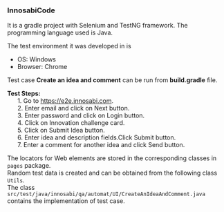 ### InnosabiCode
It is a gradle project with Selenium and TestNG framework. The programming language used is Java.

The test environment it was developed in is
- OS: Windows
- Browser: Chrome

Test case **Create an idea and comment** can be run from **build.gradle** file.

**Test Steps:** \
&nbsp;&nbsp;&nbsp;&nbsp;&nbsp;&nbsp;1. Go to https://e2e.innosabi.com. \
&nbsp;&nbsp;&nbsp;&nbsp;&nbsp;&nbsp;2. Enter email and click on Next button.\
&nbsp;&nbsp;&nbsp;&nbsp;&nbsp;&nbsp;3. Enter password and click on Login button.\
&nbsp;&nbsp;&nbsp;&nbsp;&nbsp;&nbsp;4. Click on Innovation challenge card.\
&nbsp;&nbsp;&nbsp;&nbsp;&nbsp;&nbsp;5. Click on Submit Idea button.\
&nbsp;&nbsp;&nbsp;&nbsp;&nbsp;&nbsp;6. Enter idea and description fields.Click Submit button.\
&nbsp;&nbsp;&nbsp;&nbsp;&nbsp;&nbsp;7. Enter a comment for another idea and click Send button.

The locators for Web elements are stored in the corresponding classes in ```pages``` package.\
Random test data is created and can be obtained from the following class ```Utils```.\
The class ```src/test/java/innosabi/qa/automat/UI/CreateAnIdeaAndComment.java``` contains the implementation of test case.
